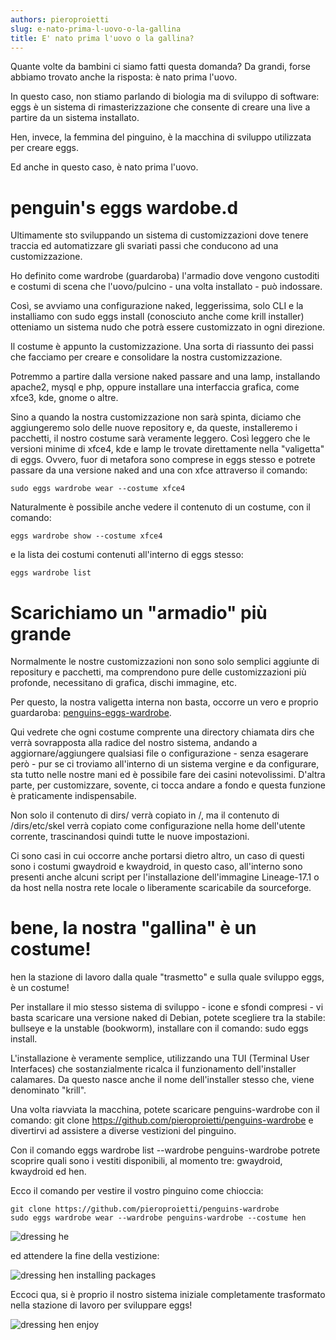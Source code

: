 ```yaml
---
authors: pieroproietti
slug: e-nato-prima-l-uovo-o-la-gallina
title: E' nato prima l'uovo o la gallina?
---
```


Quante volte da bambini ci siamo fatti questa domanda? Da grandi, forse abbiamo trovato anche la risposta: è nato prima l'uovo.

In questo caso, non stiamo parlando di biologia ma di sviluppo di software: eggs è un sistema di rimasterizzazione che consente di creare una live a partire da un sistema installato.

Hen, invece, la femmina del pinguino, è la macchina di sviluppo utilizzata per creare eggs.

Ed anche in questo caso, è nato prima l'uovo.

# penguin's eggs wardobe.d

Ultimamente sto sviluppando un sistema di customizzazioni dove tenere traccia ed automatizzare gli svariati passi che conducono ad una customizzazione.

Ho definito come wardrobe (guardaroba) l'armadio dove vengono custoditi e costumi di scena che l'uovo/pulcino - una volta installato - può indossare.

Così, se avviamo una configurazione naked, leggerissima, solo CLI e la installiamo con sudo eggs install (conosciuto anche come krill installer) otteniamo un sistema nudo che potrà essere customizzato in ogni direzione.

Il costume è appunto la customizzazione. Una sorta di riassunto dei passi che facciamo per creare e consolidare la nostra customizzazione.

Potremmo a partire dalla versione naked passare and una lamp, installando apache2, mysql e php, oppure installare una interfaccia grafica, come xfce3, kde, gnome o altre.

Sino a quando la nostra customizzazione non sarà spinta, diciamo che aggiungeremo solo delle nuove repository e, da queste, installeremo i pacchetti, il nostro costume sarà veramente leggero. Così leggero che le versioni minime di xfce4, kde e lamp le trovate direttamente nella "valigetta" di eggs. Ovvero, fuor di metafora sono comprese in eggs stesso e potrete passare da una versione naked and una con xfce attraverso il comando:
```
sudo eggs wardrobe wear --costume xfce4
```

Naturalmente è possibile anche vedere il contenuto di un costume, con il comando:
```
eggs wardrobe show --costume xfce4
```

e la lista dei costumi contenuti all'interno di eggs stesso:
```
eggs wardrobe list
```

# Scarichiamo un "armadio" più grande
Normalmente le nostre customizzazioni non sono solo semplici aggiunte di repositury e pacchetti, ma comprendono pure delle customizzazioni più profonde, necessitano di grafica, dischi immagine, etc.

Per questo, la nostra valigetta interna non basta, occorre un vero e proprio guardaroba: [penguins-eggs-wardrobe](https://github.com/pieroproietti/penguins-wardrobe).

Qui vedrete che ogni costume comprente una directory chiamata dirs che verrà sovrapposta alla radice del nostro sistema, andando a aggiornare/aggiungere qualsiasi file o configurazione - senza esagerare però - pur se ci troviamo all'interno di un sistema vergine e da configurare, sta tutto nelle nostre mani ed è possibile fare dei casini notevolissimi. D'altra parte, per customizzare, sovente, ci tocca andare a fondo e questa funzione è praticamente indispensabile.

Non solo il contenuto di dirs/ verrà copiato in /, ma il contenuto di /dirs/etc/skel verrà copiato come configurazione nella home dell'utente corrente, trascinandosi quindi tutte le nuove impostazioni. 

Ci sono casi in cui occorre anche portarsi dietro altro, un caso di questi sono i costumi gwaydroid e kwaydroid, in questo caso, all'interno sono presenti anche alcuni script per l'installazione dell'immagine Lineage-17.1 o da host nella nostra rete locale o liberamente scaricabile da sourceforge.

# bene, la nostra "gallina" è un costume!

hen la stazione di lavoro dalla quale "trasmetto" e sulla quale sviluppo eggs, è un costume!

Per installare il mio stesso sistema di sviluppo - icone e sfondi compresi - vi basta scaricare una versione naked di Debian, potete scegliere tra la stabile: bullseye e la unstable (bookworm), installare con il comando: sudo eggs install.

L'installazione è veramente semplice, utilizzando una TUI (Terminal User Interfaces) che sostanzialmente ricalca il funzionamento dell'installer calamares. Da questo nasce anche il nome dell'installer stesso che, viene denominato "krill".

Una volta riavviata la macchina, potete scaricare penguins-wardrobe con il comando: git clone https://github.com/pieroproietti/penguins-wardrobe e divertirvi ad assistere a diverse vestizioni del pinguino.

Con il comando eggs wardrobe list --wardrobe penguins-wardrobe potrete scoprire quali sono i vestiti disponibili, al momento tre: gwaydroid, kwaydroid ed hen.

Ecco il comando per vestire il vostro pinguino come chioccia:

```
git clone https://github.com/pieroproietti/penguins-wardrobe
sudo eggs wardrobe wear --wardrobe penguins-wardrobe --costume hen
```

![dressing he](/images/dressing-hen.png)

ed attendere la fine della vestizione:

![dressing hen installing packages](/images/dressing-hen-2.png)

Eccoci qua, si è proprio il nostro sistema iniziale completamente trasformato nella stazione di lavoro per sviluppare eggs!

![dressing hen enjoy](/images/dressing-hen-3.png)
